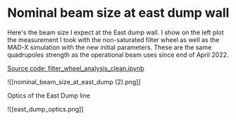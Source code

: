 # Nominal beam size at east dump wall

Here's the beam size I expect at the East dump wall. I show on the left plot the measurement I took with the non-saturated filter wheel as well as the MAD-X simulation with the new initial parameters. These are the same quadrupoles strength as the operational beam uses since end of April 2022.

[Source code: filter_wheel_analysis_clean.ipynb](https://gitlab.cern.ch/eljohnso/quad-scan-east/-/blob/master/filter_wheel_analysis_clean.ipynb)

![[nominal_beam_size_at_east_dump (2).png]]

Optics of the East Dump line

![[east_dump_optics.png]]